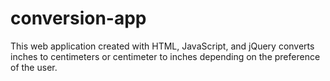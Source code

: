 # conversion-app
This web application created with HTML, JavaScript, and jQuery converts inches to centimeters
or centimeter to inches depending on the preference of the user. 
